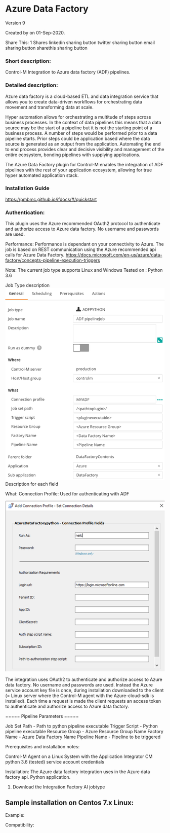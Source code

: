 # Azure Data Factory
Version 9

Created by  on 01-Sep-2020.

Share This:
1
Shares
linkedin sharing button twitter sharing button email sharing button sharethis sharing button
 
### Short description:
Control-M Integration to Azure data factory (ADF) pipelines.
 
### Detailed description:
Azure data factory is a cloud-based ETL and data integration service that allows you to create data-driven workflows 
for orchestrating data movement and transforming data at scale.

Hyper automation allows for orchestrating a multitude of steps across business processes. In the context of data pipelines
this means that a data source may be the start of a pipeline but it is not the starting point of a business process.
A number of steps would be performed prior to a data pipeline starts. Prior steps could be application based where the data 
source is generated as an output from the application. Automating the end to end process provides clear and decisive 
visibility and management of the entire ecosystem, bonding pipelines with supplying applications.

The Azure Data Factory plugin for Control-M enables the integration of ADF pipelines with the rest of your application 
ecosystem, allowing for true hyper automated application stack.

### Installation Guide
https://pmbmc.github.io/ifdocs/#/quickstart
 
### Authentication:
This plugin uses the Azure recommended OAuth2 protocol to authenticate and authorize access to Azure data factory.
No username and passwords are used.
 
Performance:
Performance is dependant on your connectivity to Azure. The job is based on REST communication using the Azure
recommended api calls for Azure Data Factory.
https://docs.microsoft.com/en-us/azure/data-factory/concepts-pipeline-execution-triggers
 
Note:
The current job type supports Linux and Windows
Tested on : Python 3.6
 
Job Type description
![connprofile](./images/adfjobfields.png)
Description for each field
 
What:
Connection Profile: Used for authenticating with ADF

![connprofile](./images/datafactconnprofimage.png)

The integration uses OAuth2 to authenticate and authorize access to Azure data factory.
No username and passwords are used. Instead the Azure service account key file is once, during installation downloaded to the client (= Linux server where the Control-M agent with the Azure-cloud-sdk is installed). Each time a request is made the client requests an access token to authenticate and authorize access to Azure data factory.
 
===== Pipeline Parameters =====

Job Set Path - Path to python pipeline executable
Trigger Script - Python pipeline executable
Resource Group - Azure Resource Group Name
Factory Name - Azure Data Factory Name
Pipeline Name - Pipeline to be triggered
 
Prerequisites and installation notes:
 
Control-M Agent on a Linux System with the Application Integrator CM
python 3.6 (tested)
service account credentials
 
Installation:
The Azure data factory integration uses in the Azure data factory api. Python application.
 
1. Download the Integration Factory AI jobtype 
 
## Sample installation on Centos 7.x Linux:
 
Example:
 
 
Compatibility:
